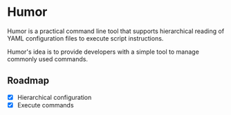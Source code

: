 # Humor

Humor is a practical command line tool that supports hierarchical reading of YAML configuration files to execute script instructions.

Humor's idea is to provide developers with a simple tool to manage commonly used commands.

## Roadmap

- [x] Hierarchical configuration
- [x] Execute commands